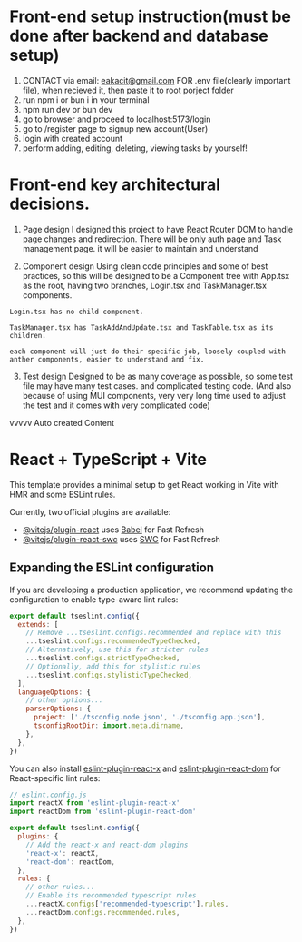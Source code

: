 # Front-end setup instruction(must be done after backend and database setup)
  1. CONTACT via email: eakacit@gmail.com FOR .env file(clearly important file), when recieved it, then paste it to root porject folder
  2. run npm i or bun i in your terminal
  3. npm run dev or bun dev
  4. go to browser and proceed to localhost:5173/login
  5. go to /register page to signup new account(User)
  6. login with created account
  6. perform adding, editing, deleting, viewing tasks by yourself!

# Front-end key architectural decisions.
  1. Page design
    I designed this project to have React Router DOM to handle page changes and redirection. There will be only auth page and Task management page. it will be easier to maintain and understand

  2. Component design
    Using clean code principles and some of best practices, so this will be designed to be a Component tree with App.tsx as the root, having two branches, Login.tsx and TaskManager.tsx components.

    Login.tsx has no child component.

    TaskManager.tsx has TaskAddAndUpdate.tsx and TaskTable.tsx as its children.

    each component will just do their specific job, loosely coupled with anther components, easier to understand and fix.

  3. Test design
    Designed to be as many coverage as possible, so some test file may have many test cases. and complicated testing code.
    (And also because of using MUI components, very very long time used to adjust the test and it comes with very complicated code)
  



vvvvv  Auto created Content
# React + TypeScript + Vite

This template provides a minimal setup to get React working in Vite with HMR and some ESLint rules.

Currently, two official plugins are available:

- [@vitejs/plugin-react](https://github.com/vitejs/vite-plugin-react/blob/main/packages/plugin-react/README.md) uses [Babel](https://babeljs.io/) for Fast Refresh
- [@vitejs/plugin-react-swc](https://github.com/vitejs/vite-plugin-react-swc) uses [SWC](https://swc.rs/) for Fast Refresh

## Expanding the ESLint configuration

If you are developing a production application, we recommend updating the configuration to enable type-aware lint rules:

```js
export default tseslint.config({
  extends: [
    // Remove ...tseslint.configs.recommended and replace with this
    ...tseslint.configs.recommendedTypeChecked,
    // Alternatively, use this for stricter rules
    ...tseslint.configs.strictTypeChecked,
    // Optionally, add this for stylistic rules
    ...tseslint.configs.stylisticTypeChecked,
  ],
  languageOptions: {
    // other options...
    parserOptions: {
      project: ['./tsconfig.node.json', './tsconfig.app.json'],
      tsconfigRootDir: import.meta.dirname,
    },
  },
})
```

You can also install [eslint-plugin-react-x](https://github.com/Rel1cx/eslint-react/tree/main/packages/plugins/eslint-plugin-react-x) and [eslint-plugin-react-dom](https://github.com/Rel1cx/eslint-react/tree/main/packages/plugins/eslint-plugin-react-dom) for React-specific lint rules:

```js
// eslint.config.js
import reactX from 'eslint-plugin-react-x'
import reactDom from 'eslint-plugin-react-dom'

export default tseslint.config({
  plugins: {
    // Add the react-x and react-dom plugins
    'react-x': reactX,
    'react-dom': reactDom,
  },
  rules: {
    // other rules...
    // Enable its recommended typescript rules
    ...reactX.configs['recommended-typescript'].rules,
    ...reactDom.configs.recommended.rules,
  },
})
```
